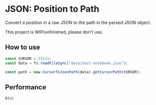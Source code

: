 # JSON: Position to Path

Convert a position in a raw JSON to the path in the parsed JSON object.

This project is WIP/unfinished, please don't use.

## How to use

```js
const CURSOR = 23123;
const data = fs.readFileSync("data/test-notebook.json");

const path = new CursorToJsonPath(data).getCursorPath(CURSOR);
```

## Performance

`O(n)`
